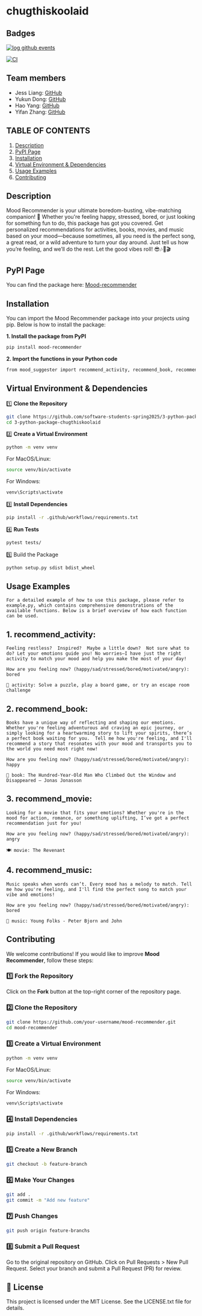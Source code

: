 # chugthiskoolaid

## Badges
[![log github events](https://github.com/software-students-spring2025/3-python-package-chugthiskoolaid/actions/workflows/event-logger.yml/badge.svg)](https://github.com/software-students-spring2025/3-python-package-chugthiskoolaid/actions/workflows/event-logger.yml)

[![CI](https://github.com/software-students-spring2025/3-python-package-chugthiskoolaid/actions/workflows/python-package.yml/badge.svg)](https://github.com/software-students-spring2025/3-python-package-chugthiskoolaid/actions/workflows/python-package.yml)

## Team members

- Jess Liang: [GitHub](https://github.com/jess-liang322)  
- Yukun Dong: [GitHub](https://github.com/abccdyk)  
- Hao Yang: [GitHub](https://github.com/Hao-Yang-Hao)  
- Yifan Zhang: [GitHub](https://github.com/YifanZZZZZZ)
  
## TABLE OF CONTENTS
1. [Description](#description)
2. [PyPI Page](#pypi-page)
3. [Installation](#installation)
4. [Virtual Environment & Dependencies](#virtual-environment--dependencies)
5. [Usage Examples](#usage-examples)
6. [Contributing](#contributing)

## Description
Mood Recommender is your ultimate boredom-busting, vibe-matching companion! 🎉
Whether you're feeling happy, stressed, bored, or just looking for something fun to do, this package has got you covered. 
Get personalized recommendations for activities, books, movies, and music based on your mood—because sometimes, all you need is the perfect song, a great read, or a wild adventure to turn your day around. 
Just tell us how you’re feeling, and we’ll do the rest. 
Let the good vibes roll! 😎🎶📖🎬

## PyPI Page
You can find the package here: [Mood-recommender](https://pypi.org/project/mood-recommender/)

## Installation

You can import the Mood Recommender package into your projects using pip. 
Below is how to install the package:

**1. Install the package from PyPI**
``` bash
pip install mood-recommender
```

**2. Import the functions in your Python code**
``` bash
from mood_suggester import recommend_activity, recommend_book, recommend_movie, recommend_music
```
## Virtual Environment & Dependencies

1️⃣ **Clone the Repository**
``` bash
git clone https://github.com/software-students-spring2025/3-python-package-chugthiskoolaid.git
cd 3-python-package-chugthiskoolaid
```

2️⃣ **Create a Virtual Environment**
``` bash
python -m venv venv
```
For MacOS/Linux:
```bash
source venv/bin/activate
```
For Windows:
```bash
venv\Scripts\activate
```

3️⃣ **Install Dependencies**
```bash
pip install -r .github/workflows/requirements.txt
```

4️⃣ **Run Tests**
```bash
pytest tests/
```

5️⃣ Build the Package
```bash
python setup.py sdist bdist_wheel
```

## Usage Examples
```
For a detailed example of how to use this package, please refer to example.py, which contains comprehensive demonstrations of the available functions. Below is a brief overview of how each function can be used.
```
## 1. recommend_activity:
```
Feeling restless?  Inspired?  Maybe a little down?  Not sure what to do? Let your emotions guide you! No worries—I have just the right activity to match your mood and help you make the most of your day!

How are you feeling now? (happy/sad/stressed/bored/motivated/angry): bored

🎉 activity: Solve a puzzle, play a board game, or try an escape room challenge
```
## 2. recommend_book:
```
Books have a unique way of reflecting and shaping our emotions.  Whether you're feeling adventurous and craving an epic journey, or simply looking for a heartwarming story to lift your spirits, there’s a perfect book waiting for you.  Tell me how you're feeling, and I'll recommend a story that resonates with your mood and transports you to the world you need most right now!

How are you feeling now? (happy/sad/stressed/bored/motivated/angry): happy

📖 book: The Hundred-Year-Old Man Who Climbed Out the Window and Disappeared – Jonas Jonasson
```
## 3. recommend_movie:
```
Looking for a movie that fits your emotions? Whether you're in the mood for action, romance, or something uplifting, I’ve got a perfect recommendation just for you!

How are you feeling now? (happy/sad/stressed/bored/motivated/angry): angry

🍽 movie: The Revenant
```
## 4. recommend_music:
```
Music speaks when words can’t. Every mood has a melody to match. Tell me how you're feeling, and I'll find the perfect song to match your vibe and emotions!

How are you feeling now? (happy/sad/stressed/bored/motivated/angry): bored

🎵 music: Young Folks - Peter Bjorn and John
```

## Contributing  

We welcome contributions! If you would like to improve **Mood Recommender**, follow these steps:  

### 1️⃣ Fork the Repository  
Click on the **Fork** button at the top-right corner of the repository page.  

### 2️⃣ Clone the Repository  
```bash
git clone https://github.com/your-username/mood-recommender.git
cd mood-recommender
```

### 3️⃣ Create a Virtual Environment
```bash
python -m venv venv
```
For MacOS/Linux:
```bash
source venv/bin/activate
```
For Windows:
```bash
venv\Scripts\activate
```

### 4️⃣ Install Dependencies
```bash
pip install -r .github/workflows/requirements.txt
```

### 5️⃣ Create a New Branch
```bash
git checkout -b feature-branch
```

### 6️⃣ Make Your Changes
```bash
git add .
git commit -m "Add new feature"
```
### 7️⃣ Push Changes
```bash
git push origin feature-branchs
```

### 8️⃣ Submit a Pull Request
Go to the original repository on GitHub.
Click on Pull Requests > New Pull Request.
Select your branch and submit a Pull Request (PR) for review.

## 📜 License
This project is licensed under the MIT License. See the LICENSE.txt file for details.


